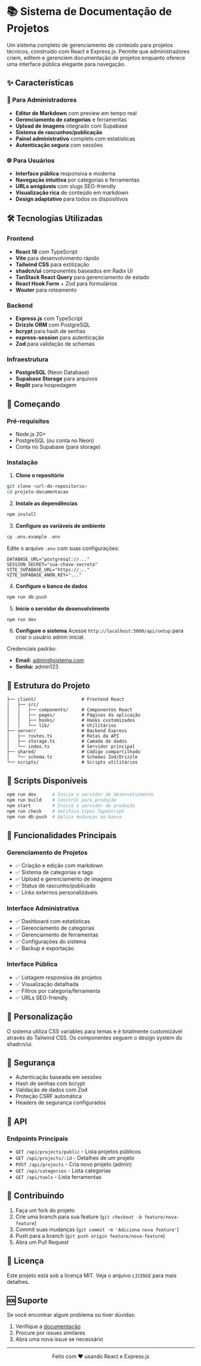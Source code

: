 
# 📚 Sistema de Documentação de Projetos

Um sistema completo de gerenciamento de conteúdo para projetos técnicos, construído com React e Express.js. Permite que administradores criem, editem e gerenciem documentação de projetos enquanto oferece uma interface pública elegante para navegação.

## ✨ Características

### 🎯 Para Administradores
- **Editor de Markdown** com preview em tempo real
- **Gerenciamento de categorias** e ferramentas
- **Upload de imagens** integrado com Supabase
- **Sistema de rascunhos/publicação**
- **Painel administrativo** completo com estatísticas
- **Autenticação segura** com sessões

### 🌐 Para Usuários
- **Interface pública** responsiva e moderna
- **Navegação intuitiva** por categorias e ferramentas
- **URLs amigáveis** com slugs SEO-friendly
- **Visualização rica** de conteúdo em markdown
- **Design adaptativo** para todos os dispositivos

## 🛠️ Tecnologias Utilizadas

### Frontend
- **React 18** com TypeScript
- **Vite** para desenvolvimento rápido
- **Tailwind CSS** para estilização
- **shadcn/ui** componentes baseados em Radix UI
- **TanStack React Query** para gerenciamento de estado
- **React Hook Form** + Zod para formulários
- **Wouter** para roteamento

### Backend
- **Express.js** com TypeScript
- **Drizzle ORM** com PostgreSQL
- **bcrypt** para hash de senhas
- **express-session** para autenticação
- **Zod** para validação de schemas

### Infraestrutura
- **PostgreSQL** (Neon Database)
- **Supabase Storage** para arquivos
- **Replit** para hospedagem

## 🚀 Começando

### Pré-requisitos
- Node.js 20+
- PostgreSQL (ou conta no Neon)
- Conta no Supabase (para storage)

### Instalação

1. **Clone o repositório**
```bash
git clone <url-do-repositorio>
cd projeto-documentacao
```

2. **Instale as dependências**
```bash
npm install
```

3. **Configure as variáveis de ambiente**
```bash
cp .env.example .env
```

Edite o arquivo `.env` com suas configurações:
```env
DATABASE_URL="postgresql://..."
SESSION_SECRET="sua-chave-secreta"
VITE_SUPABASE_URL="https://..."
VITE_SUPABASE_ANON_KEY="..."
```

4. **Configure o banco de dados**
```bash
npm run db:push
```

5. **Inicie o servidor de desenvolvimento**
```bash
npm run dev
```

6. **Configure o sistema**
Acesse `http://localhost:5000/api/setup` para criar o usuário admin inicial.

Credenciais padrão:
- **Email:** admin@sistema.com
- **Senha:** admin123

## 📁 Estrutura do Projeto

```
├── client/                 # Frontend React
│   ├── src/
│   │   ├── components/     # Componentes React
│   │   ├── pages/          # Páginas da aplicação
│   │   ├── hooks/          # Hooks customizados
│   │   └── lib/            # Utilitários
├── server/                 # Backend Express
│   ├── routes.ts           # Rotas da API
│   ├── storage.ts          # Camada de dados
│   └── index.ts            # Servidor principal
├── shared/                 # Código compartilhado
│   └── schema.ts           # Schemas Zod/Drizzle
└── scripts/                # Scripts utilitários
```

## 🔧 Scripts Disponíveis

```bash
npm run dev      # Inicia o servidor de desenvolvimento
npm run build    # Constrói para produção
npm start        # Inicia o servidor de produção
npm run check    # Verifica tipos TypeScript
npm run db:push  # Aplica mudanças no banco
```

## 📱 Funcionalidades Principais

### Gerenciamento de Projetos
- ✅ Criação e edição com markdown
- ✅ Sistema de categorias e tags
- ✅ Upload e gerenciamento de imagens
- ✅ Status de rascunho/publicado
- ✅ Links externos personalizáveis

### Interface Administrativa
- ✅ Dashboard com estatísticas
- ✅ Gerenciamento de categorias
- ✅ Gerenciamento de ferramentas
- ✅ Configurações do sistema
- ✅ Backup e exportação

### Interface Pública
- ✅ Listagem responsiva de projetos
- ✅ Visualização detalhada
- ✅ Filtros por categoria/ferramenta
- ✅ URLs SEO-friendly

## 🎨 Personalização

O sistema utiliza CSS variables para temas e é totalmente customizável através do Tailwind CSS. Os componentes seguem o design system do shadcn/ui.

## 🔐 Segurança

- Autenticação baseada em sessões
- Hash de senhas com bcrypt
- Validação de dados com Zod
- Proteção CSRF automática
- Headers de segurança configurados

## 📄 API

### Endpoints Principais

- `GET /api/projects/public` - Lista projetos públicos
- `GET /api/projects/:id` - Detalhes de um projeto
- `POST /api/projects` - Cria novo projeto (admin)
- `GET /api/categories` - Lista categorias
- `GET /api/tools` - Lista ferramentas

## 🤝 Contribuindo

1. Faça um fork do projeto
2. Crie uma branch para sua feature (`git checkout -b feature/nova-feature`)
3. Commit suas mudanças (`git commit -m 'Adiciona nova feature'`)
4. Push para a branch (`git push origin feature/nova-feature`)
5. Abra um Pull Request

## 📝 Licença

Este projeto está sob a licença MIT. Veja o arquivo `LICENSE` para mais detalhes.

## 🆘 Suporte

Se você encontrar algum problema ou tiver dúvidas:

1. Verifique a [documentação](replit.md)
2. Procure por issues similares
3. Abra uma nova issue se necessário

---

<p align="center">
  Feito com ❤️ usando React e Express.js
</p>
